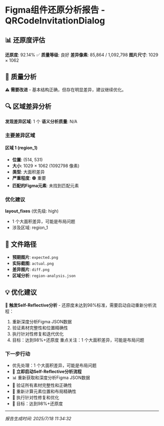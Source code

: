# Figma组件还原分析报告 - QRCodeInvitationDialog

## 📊 还原度评估

**还原度**: 92.14% ✅
**质量等级**: 良好
**差异像素**: 85,864 / 1,092,798
**图片尺寸**: 1029 × 1062

## 🎯 质量分析

⚠️ **需要改进** - 基本结构正确，但存在明显差异，建议继续优化。

## 🔍 区域差异分析

**发现差异区域**: 1 个
**语义分析质量**: N/A

### 主要差异区域


#### 区域 1 (region_1)
- **位置**: (514, 531)
- **大小**: 1029 × 1062 (1092798 像素)
- **类型**: 大面积差异
- **严重程度**: 🟠 重要
- **匹配的Figma元素**: 未找到匹配元素



### 优化建议


**layout_fixes** (优先级: high)
- 1 个大面积差异，可能是布局问题
- 涉及区域: region_1


## 📁 文件路径

- **预期图片**: `expected.png`
- **实际截图**: `actual.png`
- **差异图片**: `diff.png`
- **区域分析**: `region-analysis.json`

## 💡 优化建议

🔄 **触发Self-Reflective分析** - 还原度未达到98%标准，需要启动自动重新分析流程：
1. 重新深度分析Figma JSON数据
2. 验证素材完整性和位置精确性
3. 执行针对性修复和迭代优化
4. 目标：达到98%+还原度 重点关注：1 个大面积差异，可能是布局问题

### 下一步行动

- 优先处理：1 个大面积差异，可能是布局问题
- 🔄 **立即启动Self-Reflective分析流程**
- 📊 重新获取和深度分析Figma JSON数据
- 🎨 验证所有素材完整性和正确性
- 📐 重新计算元素位置和布局精确性
- 🔧 执行针对性修复和优化
- 🎯 目标：达到98%+还原度

---
*报告生成时间: 2025/7/18 11:34:32*
